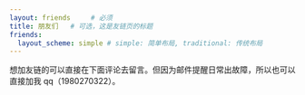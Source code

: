 ```yaml
---
layout: friends     # 必须
title: 朋友们   # 可选，这是友链页的标题
friends:
  layout_scheme: simple # simple: 简单布局, traditional: 传统布局
---
```

想加友链的可以直接在下面评论去留言。但因为邮件提醒日常出故障，所以也可以直接加我 qq（1980270322）。
<!--more-->